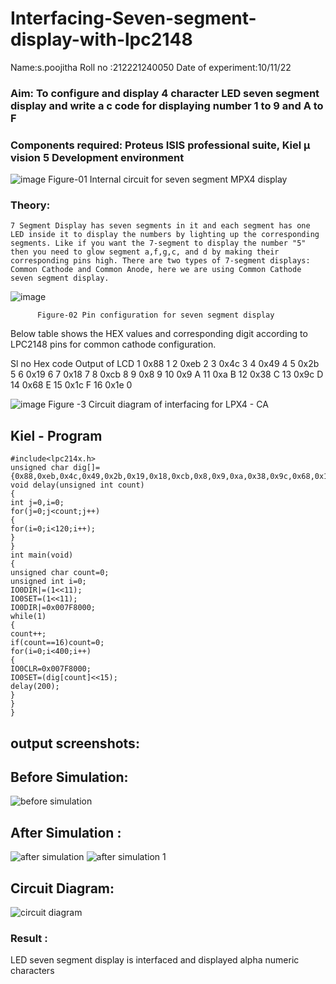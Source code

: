 # Interfacing-Seven-segment-display-with-lpc2148

Name:s.poojitha	
Roll no :212221240050
Date of experiment:10/11/22

### Aim: To configure and display 4 character LED seven segment display and write a c code for displaying number 1 to 9 and A to F 
### Components required: Proteus ISIS professional suite, Kiel μ vision 5 Development environment 
 ![image](https://user-images.githubusercontent.com/36288975/201021692-efa39349-1a3c-4737-aadc-1843b954c78d.png)
Figure-01 Internal circuit for seven segment MPX4 display



### Theory: 
	7 Segment Display has seven segments in it and each segment has one LED inside it to display the numbers by lighting up the corresponding segments. Like if you want the 7-segment to display the number "5" then you need to glow segment a,f,g,c, and d by making their corresponding pins high. There are two types of 7-segment displays: Common Cathode and Common Anode, here we are using Common Cathode seven segment display.
   ![image](https://user-images.githubusercontent.com/36288975/201021740-565b47cd-26d8-4e54-a092-eef7a0a85278.png)
 
          Figure-02 Pin configuration for seven segment display  


Below table shows the HEX values and corresponding digit according to LPC2148 pins for common cathode configuration.



Sl no 	Hex code 	Output of LCD
1	0x88	1
2	0xeb	2
3	0x4c	3
4	0x49	4
5	0x2b	5
6	0x19	6
7	0x18	7
8	0xcb	8
9	0x8	9
10	0x9	A
11	0xa	B
12	0x38	C
13	0x9c	D
14	0x68	E
15	0x1c 	F
16	0x1e	0

 

![image](https://user-images.githubusercontent.com/36288975/201021930-7efe2b15-b0de-4d52-b87d-329fe6b91c89.png)
        Figure -3 Circuit diagram of interfacing for LPX4 - CA

## Kiel - Program 
```
#include<lpc214x.h>
unsigned char dig[]={0x88,0xeb,0x4c,0x49,0x2b,0x19,0x18,0xcb,0x8,0x9,0xa,0x38,0x9c,0x68,0x1c,0x1e};
void delay(unsigned int count)
{
int j=0,i=0;
for(j=0;j<count;j++)
{
for(i=0;i<120;i++);
}
}
int main(void)
{
unsigned char count=0;
unsigned int i=0;
IO0DIR|=(1<<11);
IO0SET=(1<<11);
IO0DIR|=0x007F8000;
while(1)
{
count++;
if(count==16)count=0;
for(i=0;i<400;i++)
{
IO0CLR=0x007F8000;
IO0SET=(dig[count]<<15);
delay(200);
}
}
}
```
## output screenshots:

## Before Simulation:
![before simulation](https://user-images.githubusercontent.com/93427581/201521768-b2e37b15-80c1-4324-99ee-93d149807538.png)
## After Simulation :
 ![after simulation](https://user-images.githubusercontent.com/93427581/201521805-fd12c587-ac3b-47a0-b04f-c45f820a2c2a.png)
![after simulation 1](https://user-images.githubusercontent.com/93427581/201521816-e6f0a412-b044-4dbf-9f2d-487e800c87de.png)
## Circuit Diagram:
![circuit diagram](https://user-images.githubusercontent.com/93427581/201521863-7aef4e15-f118-433d-9a9a-c573688ebd76.png)

### Result :

LED seven segment display is interfaced and displayed alpha numeric characters 


